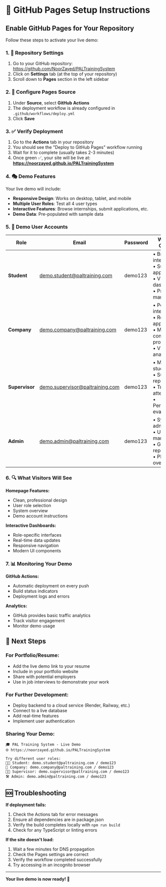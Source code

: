 # 🎯 GitHub Pages Setup Instructions

## Enable GitHub Pages for Your Repository

Follow these steps to activate your live demo:

### 1. 🔧 Repository Settings
1. Go to your GitHub repository: https://github.com/NoorZayed/PALTrainingSystem
2. Click on **Settings** tab (at the top of your repository)
3. Scroll down to **Pages** section in the left sidebar

### 2. 🚀 Configure Pages Source
1. Under **Source**, select **GitHub Actions**
2. The deployment workflow is already configured in `.github/workflows/deploy.yml`
3. Click **Save**

### 3. ✅ Verify Deployment
1. Go to the **Actions** tab in your repository
2. You should see the "Deploy to GitHub Pages" workflow running
3. Wait for it to complete (usually takes 2-3 minutes)
4. Once green ✅, your site will be live at: **https://noorzayed.github.io/PALTrainingSystem**

### 4. 🎭 Demo Features

Your live demo will include:

- **Responsive Design**: Works on desktop, tablet, and mobile
- **Multiple User Roles**: Test all 4 user types
- **Interactive Features**: Browse internships, submit applications, etc.
- **Demo Data**: Pre-populated with sample data

### 5. 📱 Demo User Accounts

| Role | Email | Password | What You Can Test |
|------|-------|----------|-------------------|
| **Student** | demo.student@paltraining.com | demo123 | • Browse internships<br>• Submit applications<br>• View dashboard<br>• Profile management |
| **Company** | demo.company@paltraining.com | demo123 | • Post internships<br>• Review applications<br>• Manage company profile<br>• View analytics |
| **Supervisor** | demo.supervisor@paltraining.com | demo123 | • Monitor students<br>• Submit reports<br>• Track attendance<br>• Performance evaluation |
| **Admin** | demo.admin@paltraining.com | demo123 | • System administration<br>• User management<br>• Generate reports<br>• Platform overview |

### 6. 🔍 What Visitors Will See

**Homepage Features:**
- Clean, professional design
- User role selection
- System overview
- Demo account instructions

**Interactive Dashboards:**
- Role-specific interfaces
- Real-time data updates
- Responsive navigation
- Modern UI components

### 7. 📊 Monitoring Your Demo

**GitHub Actions:**
- Automatic deployment on every push
- Build status indicators
- Deployment logs and errors

**Analytics:**
- GitHub provides basic traffic analytics
- Track visitor engagement
- Monitor demo usage

## 🚀 Next Steps

### For Portfolio/Resume:
- Add the live demo link to your resume
- Include in your portfolio website
- Share with potential employers
- Use in job interviews to demonstrate your work

### For Further Development:
- Deploy backend to a cloud service (Render, Railway, etc.)
- Connect to a live database
- Add real-time features
- Implement user authentication

### Sharing Your Demo:
```
🎓 PAL Training System - Live Demo
🌐 https://noorzayed.github.io/PALTrainingSystem

Try different user roles:
👨‍🎓 Student: demo.student@paltraining.com / demo123
🏢 Company: demo.company@paltraining.com / demo123  
👨‍🏫 Supervisor: demo.supervisor@paltraining.com / demo123
🛠️ Admin: demo.admin@paltraining.com / demo123
```

## 🆘 Troubleshooting

**If deployment fails:**
1. Check the Actions tab for error messages
2. Ensure all dependencies are in package.json
3. Verify the build completes locally with `npm run build`
4. Check for any TypeScript or linting errors

**If the site doesn't load:**
1. Wait a few minutes for DNS propagation
2. Check the Pages settings are correct
3. Verify the workflow completed successfully
4. Try accessing in an incognito browser

---

**Your live demo is now ready! 🎉**
